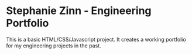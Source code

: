 # Stephanie Zinn - Engineering Portfolio

This is a basic HTML/CSS/Javascript project. It creates a working portfolio for my engineering projects in the past.

